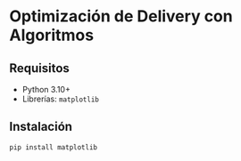 # Optimización de Delivery con Algoritmos

## Requisitos
- Python 3.10+
- Librerías: `matplotlib`

## Instalación
```bash
pip install matplotlib